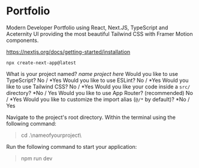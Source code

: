 # Portfolio
Modern Developer Portfolio using React, Next.JS, TypeScript and Aceternity UI providing the most beautiful Tailwind CSS with Framer Motion components. 


https://nextjs.org/docs/getting-started/installation

```
npx create-next-app@latest
```

What is your project named? *name project here*
Would you like to use TypeScript? No / *Yes
Would you like to use ESLint? No / *Yes
Would you like to use Tailwind CSS? No / *Yes
Would you like your code inside a `src/` directory? *No / Yes
Would you like to use App Router? (recommended) No / *Yes
Would you like to customize the import alias (`@/*` by default)? *No / Yes


Navigate to the project's root directory. Within the terminal using the following command:
> cd .\nameofyourproject\

Run the following command to start your application:
> npm run dev